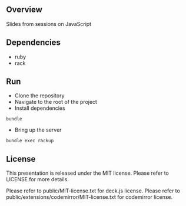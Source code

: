 Overview
--------

Slides from sessions on JavaScript

Dependencies
------------

* ruby
* rack

Run
---

* Clone the repository
* Navigate to the root of the project
* Install dependencies
``` script
bundle
```
* Bring up the server
``` script
bundle exec rackup
```

License
-------

This presentation is released under the MIT license. Please refer to LICENSE for more details.

Please refer to public/MIT-license.txt for deck.js license.
Please refer to public/extensions/codemirror/MIT-license.txt for codemirror license.
